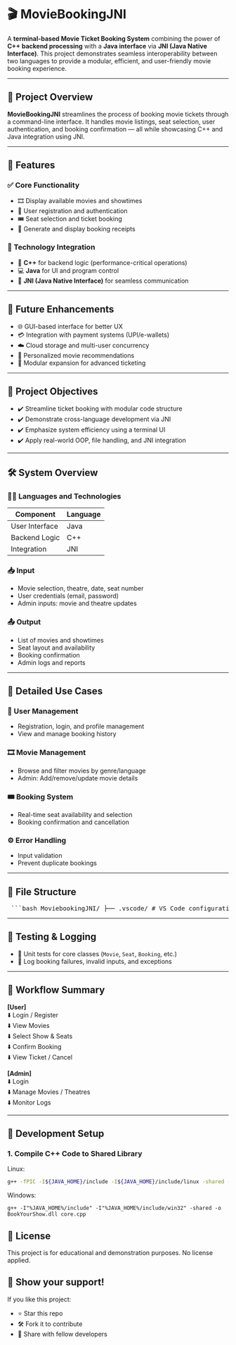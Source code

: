 # 🎬 MovieBookingJNI

A **terminal-based Movie Ticket Booking System** combining the power of **C++ backend processing** with a **Java interface** via **JNI (Java Native Interface)**. This project demonstrates seamless interoperability between two languages to provide a modular, efficient, and user-friendly movie booking experience.

---

## 📌 Project Overview

**MovieBookingJNI** streamlines the process of booking movie tickets through a command-line interface. It handles movie listings, seat selection, user authentication, and booking confirmation — all while showcasing C++ and Java integration using JNI.

---

## 🚀 Features

### ✅ Core Functionality
- 🎞️ Display available movies and showtimes  
- 👤 User registration and authentication  
- 🎟️ Seat selection and ticket booking  
- 🧾 Generate and display booking receipts  

### 🔧 Technology Integration
- 🧠 **C++** for backend logic (performance-critical operations)  
- 💻 **Java** for UI and program control  
- 🔗 **JNI (Java Native Interface)** for seamless communication  

---

## 🧭 Future Enhancements

- 🌐 GUI-based interface for better UX  
- 💳 Integration with payment systems (UPI/e-wallets)  
- ☁️ Cloud storage and multi-user concurrency  
- 🧠 Personalized movie recommendations  
- 🧩 Modular expansion for advanced ticketing

---

## 🎯 Project Objectives

- ✔️ Streamline ticket booking with modular code structure  
- ✔️ Demonstrate cross-language development via JNI  
- ✔️ Emphasize system efficiency using a terminal UI  
- ✔️ Apply real-world OOP, file handling, and JNI integration

---

## 🛠️ System Overview

### 🧑‍💻 Languages and Technologies
| Component        | Language     |
|------------------|--------------|
| User Interface   | Java         |
| Backend Logic    | C++          |
| Integration      | JNI          |

### 📥 Input
- Movie selection, theatre, date, seat number  
- User credentials (email, password)  
- Admin inputs: movie and theatre updates  

### 📤 Output
- List of movies and showtimes  
- Seat layout and availability  
- Booking confirmation  
- Admin logs and reports  

---

## 🔄 Detailed Use Cases

### 👥 User Management
- Registration, login, and profile management  
- View and manage booking history  

### 🎞️ Movie Management
- Browse and filter movies by genre/language  
- Admin: Add/remove/update movie details  

### 🎟️ Booking System
- Real-time seat availability and selection  
- Booking confirmation and cancellation  

### ⚙️ Error Handling
- Input validation  
- Prevent duplicate bookings  

---

## 📂 File Structure
<pre lang="markdown"> ```bash MoviebookingJNI/ ├── .vscode/ # VS Code configuration ├── BookYourShow.java # Java logic ├── BookYourShow.h # JNI header ├── core.cpp # Native C++ code ├── Customers.txt # Customer data ├── movies.txt # Movie data ├── Theatres.txt # Theatre data ``` </pre>

---

## 🧪 Testing & Logging

- 🧪 Unit tests for core classes (`Movie`, `Seat`, `Booking`, etc.)  
- 🧾 Log booking failures, invalid inputs, and exceptions  

---

## 🔁 Workflow Summary

**[User]**  
⬇️ Login / Register  
⬇️ View Movies  
⬇️ Select Show & Seats  
⬇️ Confirm Booking  
⬇️ View Ticket / Cancel  

**[Admin]**  
⬇️ Login  
⬇️ Manage Movies / Theatres  
⬇️ Monitor Logs  


---

## 🧰 Development Setup

### 1. Compile C++ Code to Shared Library

Linux:
```bash
g++ -fPIC -I${JAVA_HOME}/include -I${JAVA_HOME}/include/linux -shared -o core.so core.cpp
```

Windows:
```
g++ -I"%JAVA_HOME%/include" -I"%JAVA_HOME%/include/win32" -shared -o BookYourShow.dll core.cpp
```

🧾 License
----------
This project is for educational and demonstration purposes. No license applied.



## 🌟 Show your support!

If you like this project:

- ⭐ Star this repo  
- 🛠️ Fork it to contribute  
- 📢 Share with fellow developers  







